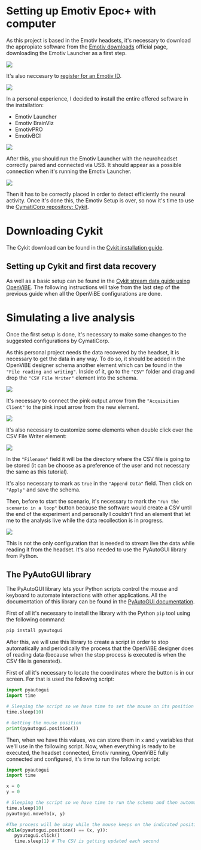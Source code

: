 # Setting up Emotiv Epoc+ with computer

As this project is based in the Emotiv headsets, it's necessary to download the appropiate software from the [Emotiv downloads](https://www.emotiv.com/emotiv-launcher/) official page, downloading the Emotiv Launcher as a first step.

![](/01-doc/02-concepts/img/1.png)

It's also neccesary to [register for an Emotiv ID](https://www.emotiv.com/my-account/).

![](/01-doc/02-concepts/img/2.png)

In a personal experience, I decided to install the entire offered software in the installation:

- Emotiv Launcher
- Emotiv BrainViz
- EmotivPRO
- EmotivBCI

![](/01-doc/02-concepts/img/3.png)

After this, you should run the Emotiv Launcher with the neuroheadset correctly paired and connected via USB. It should appear as a possible connection when it's running the Emotiv Launcher.

![](/01-doc/02-concepts/img/4.png)

Then it has to be correctly placed in order to detect efficiently the neural activity. Once it's done this, the Emotiv Setup is over, so now it's time to use the [CymatiCorp repository: Cykit](https://github.com/CymatiCorp/CyKit).

# Downloading Cykit

The Cykit download can be found in the [Cykit installation guide](https://github.com/CymatiCorp/CyKit/wiki/How-to-Install-CyKIT).

## Setting up Cykit and first data recovery

As well as a basic setup can be found in the [Cykit stream data guide using OpenViBE](https://github.com/CymatiCorp/CyKit/wiki/How-to-Stream-Data-to-OpenViBE). The following instructions will take from the last step of the previous guide when all the OpenViBE configurations are done.

# Simulating a live analysis

Once the first setup is done, it's necessary to make some changes to the suggested configurations by CymatiCorp.

As this personal project needs the data recovered by the headset, it is necessary to get the data in any way. To do so, it should be added in the OpenViBE designer schema another element which can be found in the ```"File reading and writing"```. Inside of it, go to the ```"CSV"``` folder and drag and drop the ```"CSV File Writer"``` element into the schema.

![](/01-doc/02-concepts/img/5.png)

It's necessary to connect the pink output arrow from the ```"Acquisition Client"``` to the pink input arrow from the new element.

![](/01-doc/02-concepts/img/6.png)

It's also necessary to customize some elements when double click over the CSV File Writer element:

![](/01-doc/02-concepts/img/7.png)

In the ```"Filename"``` field it will be the directory where the CSV file is going to be stored (it can be choose as a preference of the user and not necessary the same as this tutorial).

It's also necessary to mark as ```true``` in the ```"Append Data"``` field. Then click on ```"Apply"``` and save the schema.

Then, before to start the scenario, it's necessary to mark the ```"run the scenario in a loop"``` button because the software would create a CSV until the end of the experiment and personally I couldn't find an element that let me to the analysis live while the data recollection is in progress.

![](/01-doc/02-concepts/img/8.png)

This is not the only configuration that is needed to stream live the data while reading it from the headset. It's also needed to use the PyAutoGUI library from Python.

## The PyAutoGUI library

The PyAutoGUI library lets your Python scripts control the mouse and keyboard to automate interactions with other applications. All the documentation of this library can be found in the [PyAutoGUI documentation](https://pyautogui.readthedocs.io/en/latest/).

First of all it's necessary to install the library with the Python ```pip``` tool using the following command:

```bash
pip install pyautogui
```

After this, we will use this library to create a script in order to stop automatically and periodically the process that the OpenViBE designer does of reading data (because when the stop process is executed is when the CSV file is generated).

First of all it's necessary to locate the coordinates where the button is in our screen. For that is used the following script:

```python
import pyautogui
import time

# Sleeping the script so we have time to set the mouse on its position
time.sleep(10)

# Getting the mouse position
print(pyautogui.position())
```

Then, when we have this values, we can store them in ```x``` and ```y``` variables that we'll use in the following script. Now, when everything is ready to be executed, the headset connected, Emotiv running, OpenViBE fully connected and configured, it's time to run the following script:

```python
import pyautogui
import time

x = 0
y = 0

# Sleeping the script so we have time to run the schema and then automatically moves to the indicated position
time.sleep(10)
pyautogui.moveTo(x, y)

#The process will be okay while the mouse keeps on the indicated position 
while(pyautogui.position() == (x, y)):
   pyautogui.click()
   time.sleep(1) # The CSV is getting updated each second
```